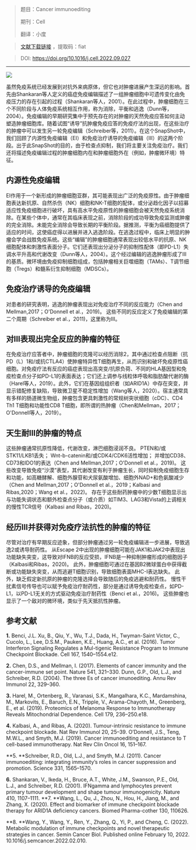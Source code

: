 > 题目：Cancer immunoediting
>
> 期刊：Cell
>
> 翻译：小度

> [文献下载链接](https://pan.baidu.com/s/1zbBPMnfxbJJLsNYpcL0bcA?pwd=fiat ) ，提取码：fiat 

> DOI: https://doi.org/10.1016/j.cell.2022.09.027

---

![](https://medbioinfocloud-1251590549.cos.ap-guangzhou.myqcloud.com/notepic202212092142226.png)

虽然免疫系统已经发展到对抗外来病原体，但它也对肿瘤进展产生深远的影响。首先由Shankaran等人定义的癌症免疫编辑描述了一组肿瘤细胞中可遗传变化由免疫压力的存在引起的过程（Shankaran等人，2001）。在此过程中，肿瘤细胞在三个不同阶段与人体免疫系统相互作用，称为消除，平衡和逃逸（Dunn等，2004）。免疫编辑的早期研究集中于预先存在的对肿瘤的天然免疫应答如何主动塑造肿瘤细胞库。随着试图“诱导”抗肿瘤免疫应答的免疫疗法的出现，在这些治疗的肿瘤中可以发生另一轮免疫编辑（Schreiber等，2011）。在这个SnapShot中，我们回顾了内源性免疫编辑（EI）和免疫治疗诱导的免疫编辑（III）的这两个阶段。出于此SnapShot的目的，由于检查点抑制，我们将主要关注免疫治疗。我们还将描述免疫编辑过程的肿瘤细胞内在和肿瘤细胞外在（例如，肿瘤微环境）特征。

## 内源性免疫编辑

EI作用于一个新形成的肿瘤细胞亚群，其可能表现出广泛的免疫原性。由于肿瘤细胞表达新抗原、自然杀伤（NK）细胞和NK-T细胞的配体，或分泌趋化因子以招募适应性免疫细胞进行破坏，具有高水平免疫原性的肿瘤细胞会被天然免疫系统消除。在某些个体中，通常在其临床表现之前，消除阶段的成功导致免疫监测或肿瘤的完全消除。未能完全消除会导致长期的平衡阶段。据推测，平衡为癌细胞提供了适应的时间，这使癌症得以进展并进入逃逸阶段。在逃逸过程中，临床上明显的肿瘤会学会战胜免疫系统。这些“编辑”的肿瘤细胞通常表现出较低水平的抗原、NK细胞配体和刺激性表面分子。它们还表现出分泌分子的抑制性配体（即PD-L1）失调水平升高和代谢改变（Dunn等人，2004）。这个经过编辑的逃逸肿瘤形成了III的基质。微环境由免疫抑制细胞组成，包括肿瘤相关巨噬细胞（TAMs）、T调节细胞（Tregs）和髓系衍生抑制细胞（MDSCs）。

## 免疫治疗诱导的免疫编辑

对患者的研究表明，逃逸的肿瘤表现出对免疫治疗不同的反应能力（Chen and Mellman,2017；O'Donnell et al.，2019)。 这些不同的反应定义了免疫编辑的第二个周期（Schreiber et al.，2011)，这里称为III。

## 对III表现出完全反应的肿瘤的特征

在免疫治疗应答者中，肿瘤细胞的克隆可以经历消除2，其中通过检查点阻断（抗PD（L）1和/或抗CTLA4）使肿瘤特异性T细胞再生，从而识别和破坏免疫原性癌细胞。对免疫疗法有反应的癌症表现出高突变/抗原负荷、不同的HLA基因型和免疫检查点分子如PD-L1的表面表达；它们还上调参与线粒体呼吸和脂肪酸代谢的酶（Harel等人，2019）。此外，它们在基因组组织者（如ARID1A）中存在突变，并显示错配修复缺陷，导致微卫星不稳定性增加（Wang等人，2020）。宿主通常具有多样的肠道微生物组，肿瘤包含更具刺激性的常规树突状细胞（cDC）、CD4 Th1 T细胞和功能性CD8 T细胞，即所谓的热肿瘤（Chen和Mellman，2017；O'Donnell等人，2019）。

## 天生耐III的肿瘤的特点

这些肿瘤通常抗原性降低，代谢改变，淋巴细胞浸润不良。 PTEN和/或STK11/LKB1丢失； Wnt-b-catenin和/或CDK4/CDK6活性增加； 并增加CD38、CD73和IDO1的表达（Chen and Mellman,2017；O'Donnell et al.，2019)。 这些改变导致免疫“沙漠”表型，其代谢改变有利于肿瘤生长，同时抑制免疫细胞生存和功能，如高糖酵解、细胞外腺苷和犬尿氨酸增加、细胞外NAD+和色氨酸减少（Chen and Mellman,2017；O'Donnell et al.，2019；Kalbasi and Ribas,2020；Wang et al.，2022)。 存在于这些耐药肿瘤中的少数T细胞显示出与功能失调状态和额外检查点分子（或介质）如TIM3、LAG3和Vista的上调相关的慢性TCR信号（Kalbasi and Ribas，2020)。 

## 经历III并获得对免疫疗法抗性的肿瘤的特征

尽管对治疗有早期反应迹象，但部分肿瘤通过另一轮免疫编辑进一步进展，导致逃逸2或诱导耐药性。 从Escape 2中出现的肿瘤细胞可能在JAK1和JAK2中表现出功能缺失突变，这导致对IFNB的反应受损，IFNB是一种抑制肿瘤形成的细胞因子（Kalbasi和Ribas，2020)。 此外，肿瘤细胞可通过在基因B2微球蛋白中获得截断或功能缺失突变，从而逃避T细胞识别，导致细胞表面MHC-I表达缺失。 此外，缺乏假定新抗原的肿瘤的克隆选择会导致随后的免疫逃避和耐药性。 慢性干扰素信号传导也可以赋予免疫治疗耐药性，部分是通过诱导免疫检查点，如PD-L1，以PD-L1无关的方式驱动免疫治疗耐药性（Benci et al.，2016)。 这些肿瘤也显示了一个敌对的微环境，类似于先天抵抗性肿瘤。 

## 参考文献

**1.** Benci, J.L. Xu, B., Qiu, Y., Wu, T.J., Dada, H., Twyman-Saint Victor, C., Cucolo, L., Lee, D.S.M., Pauken, K.E., Huang, A.C., et al. (2016). Tumor Interferon Signaling Regulates a Mul-tigenic Resistance Program to Immune Checkpoint Blockade. Cell 167, 1540–1554.e12.

**2.** Chen, D.S., and Mellman, I. (2017). Elements of cancer immunity and the cancer-immune set point. Nature 541, 321–330.
Dunn, G.P., Old, L.J., and Schreiber, R.D. (2004). The three Es of cancer imunoediting. Annu Rev Immunol 22, 329–360.

**3.** Harel, M., Ortenberg, R., Varanasi, S.K., Mangalhara, K.C., Mardamshina, M., Markovits, E., Baruch, E.N., Tripple, V., Arama-Chayoth, M., Greenberg, E., et al. (2019). Proteomics of Melanoma Response to Immunotherapy Reveals Mitochondrial Dependence. Cell 179, 236–250.e18. 

**4.** Kalbasi, A., and Ribas, A. (2020). Tumour-intrinsic resistance to immune checkpoint blockade. Nat Rev Immunol 20, 25–39.
O’Donnell, J.S., Teng, M.W.L., and Smyth, M.J. (2019). Cancer immunoediting and resistance to T cell-based immunotherapy. Nat Rev Clin Oncol 16, 151–167.

**5. **Schreiber, R.D., Old, L.J., and Smyth, M.J. (2011). Cancer immunoediting: integrating immunity’s roles in cancer suppression and promotion. Science 331, 1565–1570.

**6.** Shankaran, V., Ikeda, H., Bruce, A.T., White, J.M., Swanson, P.E., Old, L.J., and Schreiber, R.D. (2001). IFNgamma and lymphocytes prevent primary tumour development and shape tumour immunogenicity. Nature 410, 1107–1111.
**7. **Wang, L., Qu, J., Zhou, N., Hou, H., Jiang, M., and Zhang, X. (2020). Effect and biomarker of immune checkpoint blockade therapy for ARID1A deficiency cancers. Biomed Pharma-cother 130, 110626.

**8. **Wang, Y., Wang, Y., Ren, Y., Zhang, Q., Yi, P., and Cheng, C. (2022). Metabolic modulation of immune checkpoints and novel therapeutic strategies in cancer. Semin Cancer Biol. Published online February 10, 2022. 10.1016/j.semcancer.2022.02.010.